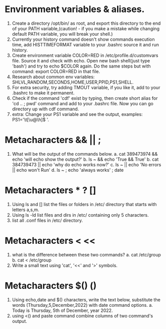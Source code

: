 # Environment variables & aliases.
1. Create a directory /opt/bin/ as root, and export this directory to the end of your PATH variable,(caution! - if you make a mistake while changing default PATH variable, you will break your shell.)
2. Currently your history command doesn't show commands execution time, add HISTTIMEFORMAT variable to your .bashrc source it and run history. 
3. Create environment variable COLOR=RED in /etc/profile.d/customvars file. Source it and  check with echo. Open new bash shell(just type 'bash') and try to echo $COLOR again. Do the same steps but with command: export COLOR=RED in that file. 
4. Research about common env variables: SHLVL,RANDOM,SECONDS,HOME,USER,PPID,PS1,SHELL.
5. For extra security, try adding TMOUT variable, if you like it, add to your .bashrc to make it permanent.
6. Check if the command 'cdf' exist by typing, then create short alias for 'cd .. ; pwd' command and add to your .bashrc file. Now you can go directory up with cdf command. 
7. extra: Change your PS1 variable and see the output, examples: PS1='\t[\u@\h]$ '.

# Metacharacters && || ;
1. What will be the output of the commands below.
  a. cat 389473974 && echo 'will echo show the output?' 
  b. ls ~ && echo 'True && True'
  b. cat 384739473 || echo 'why do echo works now?'
  c. ls ~ || echo 'No errors || echo won't Run'
  d. ls ~ ; echo 'always works' ; date

# Metacharacters * ? []
1. Using ls and [] list the files or folders in /etc/ directory that starts with letters a,s,m.
2. Using ls -ld list files and dirs in /etc/  containing only 5 characters.
3. list all .conf files in /etc/ directory.

# Metacharacters < <<
1. what is the difference between these two commands? 
    a. cat /etc/group
    b. cat < /etc/group
2. Write a small text using 'cat', '<<' and '>'  symbols.  

# Metacharacters $() ()
1. Using echo,date and $() characters, write the text below, substitute the words (Thursday,5,December,2022) with date command options.
   a. Today is Thursday, 5th of December, year 2022.
2. using <() and paste command combine columns of two command's output.

 

